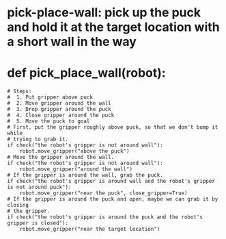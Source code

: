 

# pick-place-wall: pick up the puck and hold it at the target location with a short wall in the way
# def pick_place_wall(robot):
    # Steps:
    #  1. Put gripper above puck
    #  2. Move gripper around the wall
    #  3. Drop gripper around the puck
    #  4. Close gripper around the puck
    #  5. Move the puck to goal
    # First, put the gripper roughly above puck, so that we don't bump it while
    # trying to grab it.
    if check("the robot's gripper is not around wall"):
        robot.move_gripper("above the puck")
    # Move the gripper around the wall.
    if check("the robot's gripper is not around wall"):
        robot.move_gripper("around the wall")
    # If the gripper is around the wall, grab the puck.
    if check("the robot's gripper is around wall and the robot's gripper is not around puck"):
        robot.move_gripper("near the puck", close_gripper=True)
    # If the gripper is around the puck and open, maybe we can grab it by closing
    # the gripper.
    if check("the robot's gripper is around the puck and the robot's gripper is closed"):
        robot.move_gripper("near the target location")